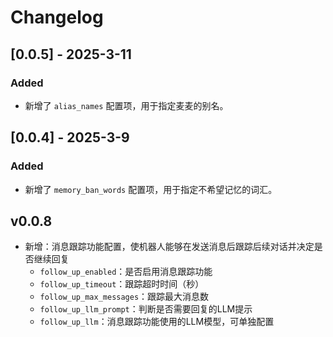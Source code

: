 # Changelog

## [0.0.5] - 2025-3-11
### Added
- 新增了 `alias_names` 配置项，用于指定麦麦的别名。

## [0.0.4] - 2025-3-9
### Added
- 新增了 `memory_ban_words` 配置项，用于指定不希望记忆的词汇。

## v0.0.8
- 新增：消息跟踪功能配置，使机器人能够在发送消息后跟踪后续对话并决定是否继续回复
  - `follow_up_enabled`：是否启用消息跟踪功能
  - `follow_up_timeout`：跟踪超时时间（秒）
  - `follow_up_max_messages`：跟踪最大消息数
  - `follow_up_llm_prompt`：判断是否需要回复的LLM提示
  - `follow_up_llm`：消息跟踪功能使用的LLM模型，可单独配置



